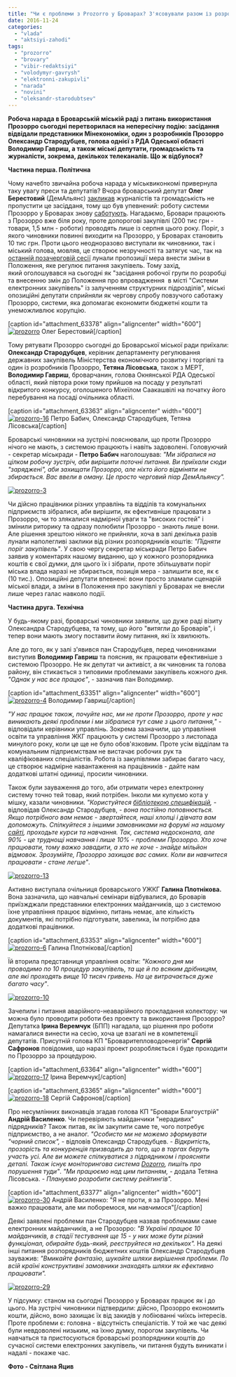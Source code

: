```yaml
---
title: "Чи є проблеми з Prozorro у Броварах? З'ясовували разом із розробником системи Олександром Стародубцевим - ФОТО"
date: 2016-11-24
categories: 
  - "vlada"
  - "aktsiyi-zahodi"
tags: 
  - "prozorro"
  - "brovary"
  - "vibir-redaktsiyi"
  - "volodymyr-gavrysh"
  - "elektronni-zakupivli"
  - "narada"
  - "novini"
  - "oleksandr-starodubtsev"
---
```


**Робоча нарада в Броварській міській раді з питань використання Прозорро сьогодні перетворилася на непересічну подію: засідання відвідали представники Мінекономіки, один з розробників Прозорро Олександр Стародубцев, голова однієї з РДА Одеської області Володимир Гавриш, а також міські депутати, громадськість та журналісти, зокрема, декількох телеканалів. Що ж відбулося?**

**Частина перша. Політична**

Чому начебто звичайна робоча нарада у міськвиконкомі привернула таку увагу преси та депутатів? Вчора броварський депутат **Олег Берестовий** (ДемАльянс) [закликав](https://www.facebook.com/berestovy/posts/1156860944401265?pnref=story) журналістів та громадськість не пропустити це засідданя, тому що був упевнений: роботу системи Прозорро у Броварах знову [саботують](https://mpz.brovary.org/brovarska-vlada-planuye-obmezhyty-vykorystannya-systemy-elektronnyh-zakupivel-prozorro/). Нагадаємо, Бровари працюють з Прозорро вже біля року, проте допорогові закупівлі (200 тис грн - товари, 1,5 млн - роботи) проводять лише із серпня цього року. Поріг, з якого чиновники повинні виходити на Прозорро, у Броварах становить 10 тис грн. Проти цього неодноразово виступали як чиновники, так і міський голова, мовляв, це створює незручності та затягує час, так на [останній позачерговій сесії](https://mpz.brovary.org/prozorro-ne-daye-brovarskym-chynovnykam-pratsyuvaty-po-staromu-foto/) лунали пропозиції мера внести зміни в Положення, яке регулює питання закупівель. Тому захід, який оголошувався на сьогодні як "засідання робочої групи по розробці та внесенню змін до Положення про впровадження  в місті "Системи електронних закупівель" із залученням структурних підрозділів", міські опозиційні депутати сприйняли як чергову спробу повзучого саботажу Прозорро, системи, яка допомагає економити бюджетні кошти та унеможливлює корупцію.

\[caption id="attachment\_63378" align="aligncenter" width="600"\][![prozorro](https://mpz.brovary.org/wp-content/uploads/2016/11/Prozorro.jpg)](https://mpz.brovary.org/wp-content/uploads/2016/11/Prozorro.jpg) Олег Берестовий\[/caption\]

Тому рятувати Прозорро сьогодні до Броварської міської ради приїхали: **Олександр Стародубцев**, керівник департаменту регулювання державних закупівель Міністерства економічного розвитку і торгівлі та один із розробників Прозорро, **Тетяна Лісовська**, також з МЕРТ, **Володимир Гавриш**, броварчанин, голова Окнянської РДА Одеської області, який півтора роки тому прийшов на посаду у результаті відкритого конкурсу, оголошеного Міхеїлом Саакашвілі на початку його перебування на посаді очільника області.

\[caption id="attachment\_63363" align="aligncenter" width="600"\][![prozorro-16](https://mpz.brovary.org/wp-content/uploads/2016/11/Prozorro-16.jpg)](https://mpz.brovary.org/wp-content/uploads/2016/11/Prozorro-16.jpg) Петро Бабич, Олександр Стародубцев, Тетяна Лісовська\[/caption\]

Броварські чиновники на зустрічі пояснювали, що проти Прозорро нічого не мають, з системою працюють і навіть задоволені. Головуючий - секретар міськради - **Петро Бабич** наголошував: _"Ми зібралися на цілком робочу зустріч, аби вирішити поточні питання. Ви приїхали сюди "заряджені", аби захищати Прозорро, але ніхто його відміняти не збирається. Вас ввели в оману. Це просто черговий піар ДемАльянсу"._

[![prozorro-3](https://mpz.brovary.org/wp-content/uploads/2016/11/Prozorro-3.jpg)](https://mpz.brovary.org/wp-content/uploads/2016/11/Prozorro-3.jpg)

Чи дійсно працівники різних управлінь та відділів та комунальних підприємств зібралися, аби вирішити, як ефективніше працювати з Прозорро, чи то злякалися надмірної уваги та "високих гостей" і змінили риторику та одразу полюбили Прозорро - знають лише вони. Але рішення зрештою ніякого не прийняли, хоча в залі декілька разів лунали наполегливі заклики від різних розпорядників коштів: _"Підняти поріг закупівель"_. У свою чергу секретар міськради Петро Бабич заявив у коментарях нашому виданню, що у кожного розпорядника коштів є свої думки, для цього їх і зібрали, проте збільшувати поріг міська влада наразі не збирається, позиція мера - залишити все, як є (10 тис.). Опозиційні депутати впевнені: вони просто зламали сценарій міської влади, а зміни в Положення про закупівлі у Броварах не внесли лише через галас навколо події.

**Частина друга. Технічна**

У будь-якому разі, броварські чиновники заявили, що дуже раді візиту Олександра Стародубцева, та тому, що його "витягли до Броварів", і тепер вони мають змогу поставити йому питання, які їх хвилюють.

Але до того, як у залі з'явився пан Стародубцев, перед чиновниками виступив **Володимир Гавриш** та пояснив, як працювати ефективніше з системою Прозорро. Не як депутат чи активіст, а як чиновник та голова району, він стикається з типовими проблемами закупівель кожного дня. _"Однак у нас все працює"_, - зазначив пан Володимир.

\[caption id="attachment\_63351" align="aligncenter" width="600"\][![prozorro-4](https://mpz.brovary.org/wp-content/uploads/2016/11/Prozorro-4.jpg)](https://mpz.brovary.org/wp-content/uploads/2016/11/Prozorro-4.jpg) Володимир Гавриш\[/caption\]

_"У нас працює також, почуйте нас, ми не проти Прозорро, проте у нас виникають деякі проблеми і ми зібралися тут саме з цього питання,"_ - відповідали керівники управлінь. Зокрема зазначили, що управління освіти та управління ЖКГ працюють у системі Прозорро з листопада минулого року, коли це ще не було обов'язковим. Проте усім відділам та комунальним підприємствам не вистачає робочих рук та кваліфікованих спеціалістів. Робота із закупівлями забирає багато часу, це створює надмірне навантаження на працівників - дайте нам додаткові штатні одиниці, просили чиновники.

Також були зауваження до того, аби отримати через електронну систему точно тей товар, який потрібен. Інколи ми купуємо кота у мішку, казали чиновники. _"Користуйтеся [бібліотекою специфікацій](http://infobox.prozorro.org/specifications?page=1&count=25&search_in_all=false),_ - відповідав Олександр Стародубцев, - _вона постійно поповнюється. Якщо потрібного вам немає - звертайтеся, наші хлопці і дівчата вам допоможуть. Спілкуйтеся з іншими замовниками на форумі на нашому [сайті](http://infobox.prozorro.org/), проходьте курси та навчання. Так, система недосконала, але 90% - це труднощі навчання і лише 10% - проблеми Прозорро. Хто хоче працювати, тому важко завадити, а хто не хоче - знайде мільйон відмовок. Зрозумійте, Прозорро захищає вас самих. Коли ви навчитеся працювати - стане легше"_.

[![prozorro-13](https://mpz.brovary.org/wp-content/uploads/2016/11/Prozorro-13.jpg)](https://mpz.brovary.org/wp-content/uploads/2016/11/Prozorro-13.jpg)

Активно виступала очільниця броварського УЖКГ **Галина Плотнікова.** Вона зазначила, що навчальні семінари відбувалися, до Броварів приїзжджали представники електронних майданчиків, що з системою їхне управління працює відмінно, питань немає, але кількість документів, які потрібно підготувати, завелика, їм потрібно два додаткові працівники.

\[caption id="attachment\_63353" align="aligncenter" width="600"\][![prozorro-6](https://mpz.brovary.org/wp-content/uploads/2016/11/Prozorro-6.jpg)](https://mpz.brovary.org/wp-content/uploads/2016/11/Prozorro-6.jpg) Галина Плотнікова\[/caption\]

Їй вторила представниця управління освіти: _"Кожного дня ми проводимо по 10 процедур закупівель, та ще й по всяким дрібницям, але які проходять вище 10 тисяч гривень. На це витрачається дуже багато часу"_.

[![prozorro-10](https://mpz.brovary.org/wp-content/uploads/2016/11/Prozorro-10.jpg)](https://mpz.brovary.org/wp-content/uploads/2016/11/Prozorro-10.jpg)

Зачепили і питання аварійного-неаварійного прокладання колектору: чи можна було проводити роботи без проекту та використання Прозорро? Депутатка **Ірина Веремчук** (БПП) нагадала, що рішення про роботи намагалися винести на сесію, хоча це взагалі не в компетенції депутатів. Присутній голова КП "Броваритепловодоенергія" **Сергій Сафронов** повідомив, що наразі проект розробляється і буде проходити по Прозорро за процедурою.

\[caption id="attachment\_63364" align="aligncenter" width="600"\][![prozorro-17](https://mpz.brovary.org/wp-content/uploads/2016/11/Prozorro-17.jpg)](https://mpz.brovary.org/wp-content/uploads/2016/11/Prozorro-17.jpg) Ірина Веремчук\[/caption\]

\[caption id="attachment\_63365" align="aligncenter" width="600"\][![prozorro-18](https://mpz.brovary.org/wp-content/uploads/2016/11/Prozorro-18.jpg)](https://mpz.brovary.org/wp-content/uploads/2016/11/Prozorro-18.jpg) Сергій Сафронов\[/caption\]

Про несумлінних виконавців згадав голова КП "Бровари Благоустрій" **Андрій Василенко**. Чи перевіряють майданчики "нерадивих" підрядників? Також питав, як їм закупити саме те, чого потребує підприємство, а не аналог. _"Особисто ми не можемо зформувати "чорний список",_ - відповів Олександр Стародубцев. - _Відкритість, прозорість та конкуренція призводить до того, що в торгах беруть участь усі. Але ви можете спілкуватися з підрядником і проясняти деталі. Також існує моніторингова система [Dozorro](http://dozorro.org/), пишіть про порушення туди"_. _"Ми працюємо над цим питанням,_ - додала Тетяна Лісовська. - _Плануємо розробити систему рейтингів"._

\[caption id="attachment\_63377" align="aligncenter" width="600"\][![prozorro-30](https://mpz.brovary.org/wp-content/uploads/2016/11/Prozorro-30.jpg)](https://mpz.brovary.org/wp-content/uploads/2016/11/Prozorro-30.jpg) Андрій Василенко: "Я не проти, я за Прозорро. Мені важко працювати, але ми поборемося, ми навчимося"\[/caption\]

Деякі заявлені проблеми пан Стародубцев назвав проблемами саме електронних майданчиків, а не Прозорро: _"В Україні працює 10 майданчиків, в стадії тестування ще 15 - у них може бути різний функціонал, обирайте будь-який, реєструйтеся на декількох"._ На деякі інші питання розпорядників бюджетних коштів Олександр Стародубцев зауважив: _"Вмикайте фантазію, шукайте шляхи вирішення проблеми. По всій країні конструктивні замовники знаходять шляхи як ефективно працювати"._

[![prozorro-29](https://mpz.brovary.org/wp-content/uploads/2016/11/Prozorro-29.jpg)](https://mpz.brovary.org/wp-content/uploads/2016/11/Prozorro-29.jpg)

У підсумку: станом на сьогодні Прозорро у Броварах працює як і до цього. На зустрічі чиновники підтвердили: дійсно, Прозорро економить кошти, дійсно, воно захищає їх від закидів у лобіюванні чиїхсь інтересів. Проте проблеми є: головна - відсутність спеціалістів. У той же час деякі були невдоволені низьким, на їхню думку, порогом закупівель. Чи навчаться та пристосуються броварські розпорядники коштів до сучасної системи електронних закупівель, чи питання будуть виникати і надалі - покаже час.

**Фото - Світлана Яцив**
